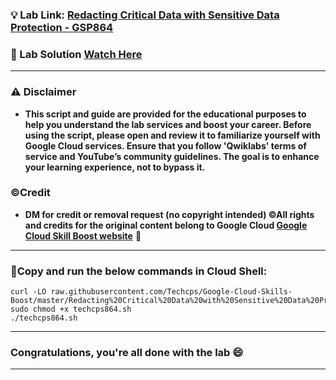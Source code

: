 
### 💡 Lab Link: [Redacting Critical Data with Sensitive Data Protection - GSP864](https://www.cloudskillsboost.google/focuses/46234?parent=catalog)

### 🚀 Lab Solution [Watch Here](https://www.youtube.com/watch?v=tmUAArK-bQM)

---

### ⚠️ Disclaimer
- **This script and guide are provided for  the educational purposes to help you understand the lab services and boost your career. Before using the script, please open and review it to familiarize yourself with Google Cloud services. Ensure that you follow 'Qwiklabs' terms of service and YouTube’s community guidelines. The goal is to enhance your learning experience, not to bypass it.**

### ©Credit
- **DM for credit or removal request (no copyright intended) ©All rights and credits for the original content belong to Google Cloud [Google Cloud Skill Boost website](https://www.cloudskillsboost.google/)** 🙏

---

### 🚨Copy and run the below commands in Cloud Shell:

```
curl -LO raw.githubusercontent.com/Techcps/Google-Cloud-Skills-Boost/master/Redacting%20Critical%20Data%20with%20Sensitive%20Data%20Protection/techcps864.sh
sudo chmod +x techcps864.sh
./techcps864.sh
```

---

### Congratulations, you're all done with the lab 😄

---